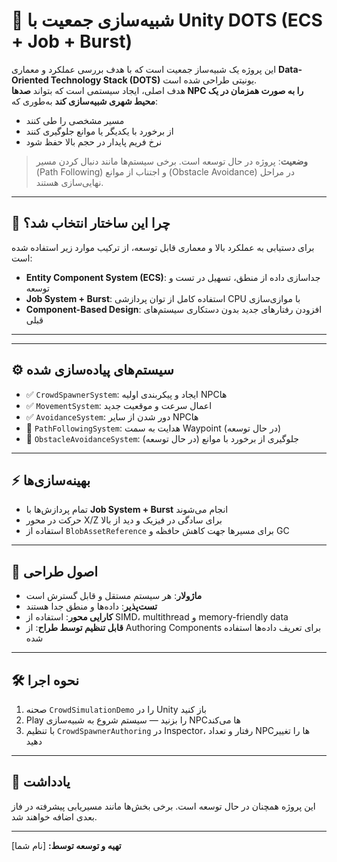 # 🧠 شبیه‌سازی جمعیت با Unity DOTS (ECS + Job + Burst)

این پروژه یک شبیه‌ساز جمعیت است که با هدف بررسی عملکرد و معماری **Data-Oriented Technology Stack (DOTS)** یونیتی طراحی شده است.  
هدف اصلی، ایجاد سیستمی است که بتواند **صدها NPC را به صورت همزمان در یک محیط شهری شبیه‌سازی کند** به‌طوری که:
- مسیر مشخصی را طی کنند  
- از برخورد با یکدیگر یا موانع جلوگیری کنند  
- نرخ فریم پایدار در حجم بالا حفظ شود  

> **وضعیت**: پروژه در حال توسعه است. برخی سیستم‌ها مانند دنبال کردن مسیر (Path Following) و اجتناب از موانع (Obstacle Avoidance) در مراحل نهایی‌سازی هستند.

---

## 🎯 چرا این ساختار انتخاب شد؟

برای دستیابی به عملکرد بالا و معماری قابل توسعه، از ترکیب موارد زیر استفاده شده است:
- **Entity Component System (ECS)**: جداسازی داده از منطق، تسهیل در تست و توسعه  
- **Job System + Burst**: استفاده کامل از توان پردازشی CPU با موازی‌سازی  
- **Component-Based Design**: افزودن رفتارهای جدید بدون دستکاری سیستم‌های قبلی  

---



---

## ⚙️ سیستم‌های پیاده‌سازی شده

- ✅ `CrowdSpawnerSystem`: ایجاد و پیکربندی اولیه NPCها  
- ✅ `MovementSystem`: اعمال سرعت و موقعیت جدید  
- ✅ `AvoidanceSystem`: دور شدن از سایر NPCها  
- 🔄 `PathFollowingSystem`: هدایت به سمت Waypoint (در حال توسعه)  
- 🔄 `ObstacleAvoidanceSystem`: جلوگیری از برخورد با موانع (در حال توسعه)  

---

## ⚡ بهینه‌سازی‌ها

- تمام پردازش‌ها با **Job System + Burst** انجام می‌شوند  
- حرکت در محور X/Z برای سادگی در فیزیک و دید از بالا  
- استفاده از `BlobAssetReference` برای مسیرها جهت کاهش حافظه و GC  

---

## 🧠 اصول طراحی

- **ماژولار**: هر سیستم مستقل و قابل گسترش است  
- **تست‌پذیر**: داده‌ها و منطق جدا هستند  
- **کارایی محور**: استفاده از SIMD، multithread و memory-friendly data  
- **قابل تنظیم توسط طراح**: از Authoring Components برای تعریف داده‌ها استفاده شده  

---

## 🛠 نحوه اجرا

1. صحنه `CrowdSimulationDemo` را در Unity باز کنید  
2. Play را بزنید — سیستم شروع به شبیه‌سازی NPCها می‌کند  
3. با تنظیم `CrowdSpawnerAuthoring` در Inspector، رفتار و تعداد NPCها را تغییر دهید  

---

## 📝 یادداشت

این پروژه همچنان در حال توسعه است. برخی بخش‌ها مانند مسیر‌یابی پیشرفته در فاز بعدی اضافه خواهند شد.

---

**تهیه و توسعه توسط:** [نام شما]  

